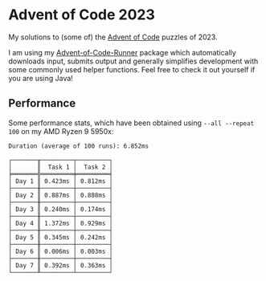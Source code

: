 # Advent of Code 2023

My solutions to (some of) the [Advent of Code](https://adventofcode.com) puzzles of 2023.

I am using my [Advent-of-Code-Runner](https://github.com/Rc-Cookie/advent-of-code-runner) package
which automatically downloads input, submits output and generally simplifies development with some
commonly used helper functions. Feel free to check it out yourself if you are using Java!

## Performance

Some performance stats, which have been obtained using `--all --repeat 100` on my AMD Ryzen 9 5950x:

```
Duration (average of 100 runs): 6.852ms

┌───────╥─────────┬─────────┐
│       ║  Task 1 │  Task 2 │
╞═══════╬═════════╪═════════╡
│ Day 1 ║ 0.423ms │ 0.812ms │
├───────╫─────────┼─────────┤
│ Day 2 ║ 0.887ms │ 0.888ms │
├───────╫─────────┼─────────┤
│ Day 3 ║ 0.240ms │ 0.174ms │
├───────╫─────────┼─────────┤
│ Day 4 ║ 1.372ms │ 0.929ms │
├───────╫─────────┼─────────┤
│ Day 5 ║ 0.345ms │ 0.242ms │
├───────╫─────────┼─────────┤
│ Day 6 ║ 0.006ms │ 0.003ms │
├───────╫─────────┼─────────┤
│ Day 7 ║ 0.392ms │ 0.363ms │
└───────╨─────────┴─────────┘
```
